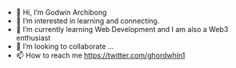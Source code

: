 - 👋 Hi, I’m Godwin Archibong
- 👀 I’m interested in learning and connecting.
- 🌱 I’m currently learning Web Development and I am also a Web3 enthusiast
- 💞️ I’m looking to collaborate ...
- 📫 How to reach me https://twitter.com/ghordwhin1

<!---
archwin010/archwin010 is a ✨ special ✨ repository because its `README.md` (this file) appears on your GitHub profile.
You can click the Preview link to take a look at your changes.
--->
